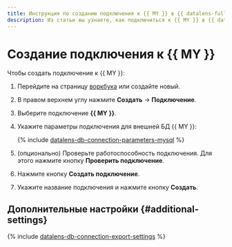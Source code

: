 ```yaml
---
title: Инструкция по созданию подключения к {{ MY }} в {{ datalens-full-name }}
description: Из статьи вы узнаете, как подключиться к {{ MY }} в {{ datalens-full-name }}.
---
```


# Создание подключения к {{ MY }}



Чтобы создать подключение к {{ MY }}:

1. Перейдите на страницу [воркбука](../../workbooks-collections/index.md) или создайте новый.
1. В правом верхнем углу нажмите **Создать** → **Подключение**.
1. Выберите подключение **{{ MY }}**.
1. Укажите параметры подключения для внешней БД {{ MY }}:

   {% include [datalens-db-connection-parameters-mysql](../../../_includes/datalens/datalens-db-connection-parameters-mysql.md) %}

1. (опционально) Проверьте работоспособность подключения. Для этого нажмите кнопку **Проверить подключение**.
1. Нажмите кнопку **Создать подключение**.
1. Укажите название подключения и нажмите кнопку **Создать**.


## Дополнительные настройки {#additional-settings}



{% include [datalens-db-connection-export-settings](../../../_includes/datalens/operations/datalens-db-connection-export-settings.md) %}

